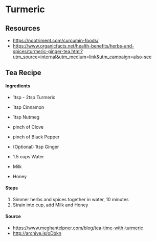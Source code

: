 # Turmeric

## Resources

* https://nootriment.com/curcumin-foods/
* https://www.organicfacts.net/health-benefits/herbs-and-spices/turmeric-ginger-tea.html?utm_source=internal&utm_medium=link&utm_campaign=also-see

## Tea Recipe

#### Ingredients

* 1tsp - 2tsp Turmeric
* 1tsp Cinnamon
* 1tsp Nutmeg
* pinch of Clove
* pinch of Black Pepper

* (Optional) 1tsp Ginger

* 1.5 cups Water
* Milk
* Honey

#### Steps

1. Simmer herbs and spices together in water, 10 minutes
2. Strain into cup, add Milk and Honey

#### Source

* https://www.meghantelpner.com/blog/tea-time-with-turmeric
* http://archive.is/oDbkn
